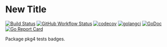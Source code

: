 # New Title

[![Build Status](https://travis-ci.org/./testdata/pkg4_badges.svg?branch=master)](https://travis-ci.org/./testdata/pkg4_badges)
[![GitHub Workflow Status](https://github.com/./testdata/pkg4_badges/actions/workflows/test.yml/badge.svg?branch=master)](https://github.com/./testdata/pkg4_badges/actions/workflows/test.yml?query=branch:master)
[![codecov](https://codecov.io/gh/./testdata/pkg4_badges/branch/master/graph/badge.svg)](https://codecov.io/gh/./testdata/pkg4_badges)
[![golangci](https://golangci.com/badges/./testdata/pkg4_badges.svg)](https://golangci.com/r/./testdata/pkg4_badges)
[![GoDoc](https://img.shields.io/badge/pkg.go.dev-doc-blue)](http://pkg.go.dev/./testdata/pkg4_badges)
[![Go Report Card](https://goreportcard.com/badge/./testdata/pkg4_badges)](https://goreportcard.com/report/./testdata/pkg4_badges)

Package pkg4 tests badges.
